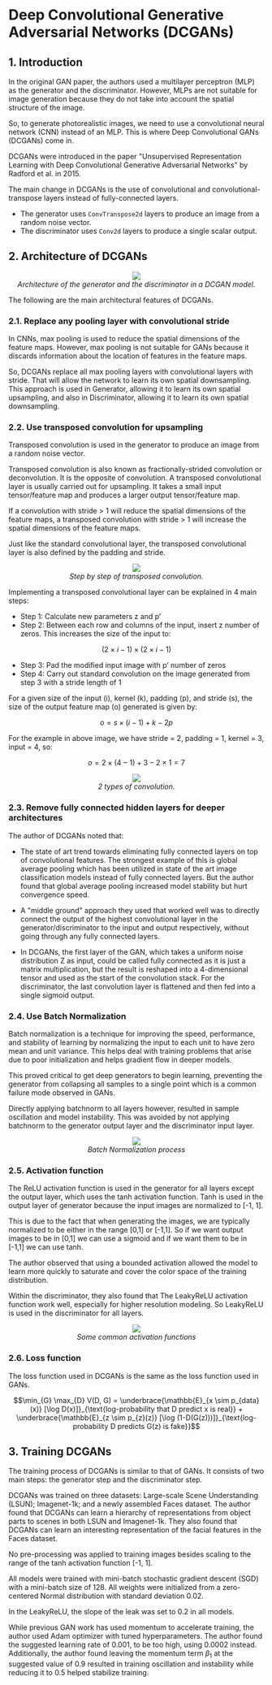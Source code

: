 # **Deep Convolutional Generative Adversarial Networks (DCGANs)**

## **1. Introduction**

In the original GAN paper, the authors used a multilayer perceptron (MLP) as the generator and the discriminator. However, MLPs are not suitable for image generation because they do not take into account the spatial structure of the image.

So, to generate photorealistic images, we need to use a convolutional neural network (CNN) instead of an MLP. This is where Deep Convolutional GANs (DCGANs) come in.

DCGANs were introduced in the paper "Unsupervised Representation Learning with Deep Convolutional Generative Adversarial Networks" by Radford et al. in 2015.

The main change in DCGANs is the use of convolutional and convolutional-transpose layers instead of fully-connected layers.

- The generator uses `ConvTranspose2d` layers to produce an image from a random noise vector.
- The discriminator uses `Conv2d` layers to produce a single scalar output.

## **2. Architecture of DCGANs**

<p align="center">
  <img src="https://tjmachinelearning.com/lectures/1718/gan/dcgan.png" >
  <br>
  <i>Architecture of the generator and the discriminator in a DCGAN model.</i>
</p>

The following are the main architectural features of DCGANs.

### **2.1. Replace any pooling layer with convolutional stride**

In CNNs, max pooling is used to reduce the spatial dimensions of the feature maps. However, max pooling is not suitable for GANs because it discards information about the location of features in the feature maps.

So, DCGANs replace all max pooling layers with convolutional layers with stride. That will allow the network to learn its own spatial downsampling. This approach is used in Generator, allowing it to learn its own spatial upsampling, and also in Discriminator, allowing it to learn its own spatial downsampling.

### **2.2. Use transposed convolution for upsampling**

Transposed convolution is used in the generator to produce an image from a random noise vector.

Transposed convolution is also known as fractionally-strided convolution or deconvolution. It is the opposite of convolution. A transposed convolutional layer is usually carried out for upsampling. It takes a small input tensor/feature map and produces a larger output tensor/feature map.

If a convolution with stride > 1 will reduce the spatial dimensions of the feature maps, a transposed convolution with stride > 1 will increase the spatial dimensions of the feature maps.

Just like the standard convolutional layer, the transposed convolutional layer is also defined by the padding and stride.

<p align="center">
  <img src="https://i0.wp.com/nttuan8.com/wp-content/uploads/2020/04/t2.png?resize=1536%2C366&ssl=1" >
  <br>
  <i>Step by step of transposed convolution.</i>
</p>

Implementing a transposed convolutional layer can be explained in 4 main steps:

- Step 1: Calculate new parameters z and p’
- Step 2: Between each row and columns of the input, insert z number of zeros. This increases the size of the input to:
  
```math
(2 \times i-1) \times (2 \times i-1)
```

- Step 3: Pad the modified input image with p’ number of zeros
- Step 4: Carry out standard convolution on the image generated from step 3 with a stride length of 1

For a given size of the input (i), kernel (k), padding (p), and stride (s), the size of the output feature map (o) generated is given by:

```math
o = s \times (i-1) + k - 2p
```

For the example in above image, we have stride = 2, padding = 1, kernel = 3, input = 4, so:

```math
o = 2 \times (4-1) + 3 - 2 \times 1 = 7
```

<p align="center">
  <img src="https://miro.medium.com/v2/resize:fit:720/format:webp/1*zbVS6lHvo9J4aRZeE-77lA.png" >
  <br>
  <i>2 types of convolution.</i>
</p>

### **2.3. Remove fully connected hidden layers for deeper architectures**

The author of DCGANs noted that:

- The state of art trend towards eliminating fully connected layers on top of convolutional features. The strongest example of this is global average pooling which has been utilized in state of the art image classification models instead of fully connected layers. But the author found that global average pooling increased model stability but hurt convergence speed.

- A "middle ground" approach they used that worked well was to directly connect the output of the highest convolutional layer in the generator/discriminator to the input and output respectively, without going through any fully connected layers.

- In DCGANs, the first layer of the GAN, which takes a uniform noise distribution Z as input, could be called fully connected as it is just a matrix multiplication, but the result is reshaped into a 4-dimensional tensor and used as the start of the convolution stack. For the discriminator, the last convolution layer is flattened and then fed into a single sigmoid output.

### **2.4. Use Batch Normalization**

Batch normalization is a technique for improving the speed, performance, and stability of learning by normalizing the input to each unit to have zero mean and unit variance. This helps deal with training problems that arise due to poor initialization and helps gradient flow in deeper models.

This proved critical to get deep generators to begin learning, preventing the generator from collapsing all samples to a single point which is a common failure mode observed in GANs.

Directly applying batchnorm to all layers however, resulted in sample oscillation and model instability. This was avoided by not applying batchnorm to the generator output layer and the discriminator input layer.

<p align="center">
  <img src="https://i.stack.imgur.com/VEQhM.png" >
  <br>
  <i>Batch Normalization process</i>
</p>

### **2.5. Activation function**

The ReLU activation function is used in the generator for all layers except the output layer, which uses the tanh activation function. Tanh is used in the output layer of generator because the input images are normalized to [-1, 1].

This is due to the fact that when generating the images, we are typically normalized to be either in the range [0,1] or [-1,1]. So if we want output images to be in [0,1] we can use a sigmoid and if we want them to be in [-1,1] we can use tanh.

The author observed that using a bounded activation allowed the model to learn more quickly to saturate and cover the color space of the training distribution.

Within the discriminator, they also found that The LeakyReLU activation function work
well, especially for higher resolution modeling. So LeakyReLU is used in the discriminator for all layers.

<p align="center">
  <img src="https://live.staticflickr.com/65535/53233519811_d71ea0f69b_o.png" >
  <br>
  <i>Some common activation functions</i>
</p>

### **2.6. Loss function**

The loss function used in DCGANs is the same as the loss function used in GANs.

```math
\min_{G} \max_{D} V(D, G) = \underbrace{\mathbb{E}_{x \sim p_{data}(x)} [\log D(x)]}_{\text{log-probability that D predict x is real}} + \underbrace{\mathbb{E}_{z \sim p_{z}(z)} [\log (1-D(G(z)))]}_{\text{log-probability D predicts G(z) is fake}}
```

## **3. Training DCGANs**

The training process of DCGANs is similar to that of GANs. It consists of two main steps: the generator step and the discriminator step.

DCGANs was trained on three datasets: Large-scale Scene Understanding (LSUN); Imagenet-1k; and a newly assembled Faces dataset. The author found that DCGANs can learn a hierarchy of representations from object parts to scenes in both LSUN and Imagenet-1k. They also found that DCGANs can learn an interesting representation of the facial features in the Faces dataset.

No pre-processing was applied to training images besides scaling to the range of the tanh activation function [-1, 1].

All models were trained with mini-batch stochastic gradient descent (SGD) with a mini-batch size of 128. All weights were initialized from a zero-centered Normal distribution with standard deviation 0.02.

In the LeakyReLU, the slope of the leak was set to 0.2 in all models.

While previous GAN work has used momentum to accelerate training, the author used Adam optimizer with tuned hyperparameters. The author found the suggested learning rate of 0.001, to be too high, using 0.0002 instead. Additionally, the author found leaving the momentum term $\beta_1$ at the suggested value of 0.9 resulted in training oscillation and instability while reducing it to 0.5 helped stabilize training.
